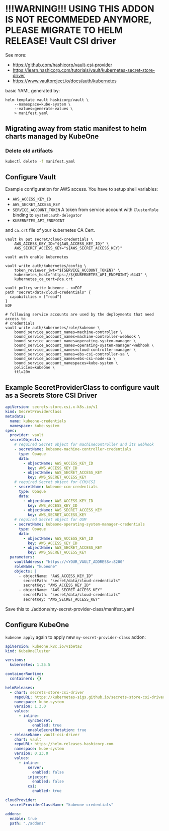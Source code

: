 # !!!WARNING!!! USING THIS ADDON IS NOT RECOMMEDED ANYMORE, PLEASE MIGRATE TO HELM RELEASE! Vault CSI driver

See more:
* https://github.com/hashicorp/vault-csi-provider
* https://learn.hashicorp.com/tutorials/vault/kubernetes-secret-store-driver
* https://www.vaultproject.io/docs/auth/kubernetes

basic YAML generated by:

```
helm template vault hashicorp/vault \
    --namespace=kube-system \
    --values=generate-values \
    > manifest.yaml
```

## Migrating away from static manifest to helm charts managed by KubeOne

### Delete old artifacts

```bash
kubectl delete -f manifest.yaml
```

## Configure Vault

Example configuration for AWS access.
You have to setup shell variables:
* `AWS_ACCESS_KEY_ID`
* `AWS_SECRET_ACCESS_KEY`
* `SERVICE_ACCOUNT_TOKEN`
  A token from service account with `ClusterRole` binding to `system:auth-delegator`
* `KUBERNETES_API_ENDPOINT`

and `ca.crt` file of your kubernetes CA Cert.

```shell
vault kv put secret/cloud-credentials \
    AWS_ACCESS_KEY_ID="${AWS_ACCESS_KEY_ID}" \
    AWS_SECRET_ACCESS_KEY="${AWS_SECRET_ACCESS_KEY}"

vault auth enable kubernetes

vault write auth/kubernetes/config \
    token_reviewer_jwt="${SERVICE_ACCOUNT_TOKEN}" \
    kubernetes_host="https://${KUBERNETES_API_ENDPOINT}:6443" \
    kubernetes_ca_cert=@ca.crt

vault policy write kubeone - <<EOF
path "secret/data/cloud-credentials" {
  capabilities = ["read"]
}
EOF

# following service accounts are used by the deployments that need access to
# credentials
vault write auth/kubernetes/role/kubeone \
    bound_service_account_names=machine-controller \
    bound_service_account_names=machine-controller-webhook \
    bound_service_account_names=operating-system-manager \
    bound_service_account_names=operating-system-manager-webhook \
    bound_service_account_names=cloud-controller-manager \
    bound_service_account_names=ebs-csi-controller-sa \
    bound_service_account_names=ebs-csi-node-sa \
    bound_service_account_namespaces=kube-system \
    policies=kubeone \
    ttl=20m
```

## Example SecretProviderClass to configure vault as a Secrets Store CSI Driver

```yaml
apiVersion: secrets-store.csi.x-k8s.io/v1
kind: SecretProviderClass
metadata:
  name: kubeone-credentials
  namespace: kube-system
spec:
  provider: vault
  secretObjects:
    # required Secret object for machinecontroller and its webhook
    - secretName: kubeone-machine-controller-credentials
      type: Opaque
      data:
        - objectName: AWS_ACCESS_KEY_ID
          key: AWS_ACCESS_KEY_ID
        - objectName: AWS_SECRET_ACCESS_KEY
          key: AWS_SECRET_ACCESS_KEY
    # required Secret object for CCM/CSI
    - secretName: kubeone-ccm-credentials
      type: Opaque
      data:
        - objectName: AWS_ACCESS_KEY_ID
          key: AWS_ACCESS_KEY_ID
        - objectName: AWS_SECRET_ACCESS_KEY
          key: AWS_SECRET_ACCESS_KEY
    # required Secret object for OSM
    - secretName: kubeone-operating-system-manager-credentials
      type: Opaque
      data:
        - objectName: AWS_ACCESS_KEY_ID
          key: AWS_ACCESS_KEY_ID
        - objectName: AWS_SECRET_ACCESS_KEY
          key: AWS_SECRET_ACCESS_KEY
  parameters:
    vaultAddress: "https://<YOUR_VAULT_ADDRESS>:8200"
    roleName: "kubeone"
    objects: |
      - objectName: "AWS_ACCESS_KEY_ID"
        secretPath: "secret/data/cloud-credentials"
        secretKey: "AWS_ACCESS_KEY_ID"
      - objectName: "AWS_SECRET_ACCESS_KEY"
        secretPath: "secret/data/cloud-credentials"
        secretKey: "AWS_SECRET_ACCESS_KEY"
```

Save this to ./addons/my-secret-provider-class/manifest.yaml

## Configure KubeOne

`kubeone apply` again to apply new `my-secret-provider-class` addon:

```yaml
apiVersion: kubeone.k8c.io/v1beta2
kind: KubeOneCluster

versions:
  kubernetes: 1.25.5

containerRuntime:
  containerd: {}

helmReleases:
  - chart: secrets-store-csi-driver
    repoURL: https://kubernetes-sigs.github.io/secrets-store-csi-driver/charts
    namespace: kube-system
    version: 1.3.0
    values:
      - inline:
          syncSecret:
            enabled: true
          enableSecretRotation: true
  - releaseName: vault-csi-driver
    chart: vault
    repoURL: https://helm.releases.hashicorp.com
    namespace: kube-system
    version: 0.23.0
    values:
      - inline:
          server:
            enabled: false
          injector:
            enabled: false
          csi:
            enabled: true

cloudProvider:
  secretProviderClassName: "kubeone-credentials"

addons:
  enable: true
  path: "./addons"
```

